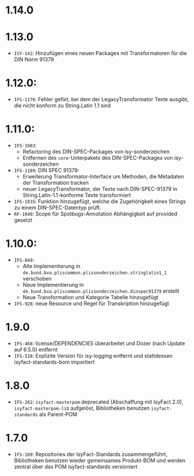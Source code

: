 # 1.14.0

# 1.13.0
- `ISY-142`: Hinzufügen eines neuen Packages mit Transformatoren für die DIN Norm 91379

# 1.12.0:
- `IFS-1176`: Fehler gefixt, bei dem der LegacyTransformator Texte ausgibt, die nicht konform zu String.Latin 1.1 sind

# 1.11.0:
- `IFS-1003`:
  + Refactoring des DIN-SPEC-Packages von isy-sonderzeichen
  + Entfernen des `core`-Unterpakets des DIN-SPEC-Packages von isy-sonderzeichen
- `IFS-1109`: DIN SPEC 91379:
  * Erweiterung Transformator-Interface um Methoden, die Metadaten der Transformation tracken
  * neuer LegacyTransformator, der Texte nach DIN-SPEC-91379 in String.Latin-1.1-konforme Texte transformiert
- `IFS-1035`: Funktion hinzugefügt, welche die Zugehörigkeit eines Strings zu einem DIN-SPEC-Datentyp prüft.
- `RF-1040`: Scope für Spotbugs-Annotation Abhängigkeit auf provided gesetzt
  
# 1.10.0:
- `IFS-849`: 
    + Alte Implementierung in `de.bund.bva.pliscommon.plissonderzeichen.stringlatin1_1` verschoben
    + Neue Implementierung in `de.bund.bva.pliscommon.plissonderzeichen.dinspec91379` erstellt
    + Neue Transformation und Kategorie Tabelle hinzugefügt
- `IFS-928`: neue Resource und Regel für Transkription hinzugefügt

# 1.9.0
- `IFS-468`: license/DEPENDENCIES überarbeitet und Dozer (nach Update auf 6.5.0) entfernt
- `IFS-528`: Explizite Version für isy-logging entfernt und stattdessen isyfact-standards-bom importiert

# 1.8.0
- `IFS-262`: `isyfact-masterpom` deprecated (Abschaffung mit IsyFact 2.0), `isyfact-masterpom-lib` aufgelöst, Bibliotheken benutzen `isyfact-standards` als Parent-POM

# 1.7.0
- `IFS-189`: Repositories der IsyFact-Standards zusammengeführt, Bibliotheken benutzen wieder gemeinsames Produkt-BOM und werden zentral über das POM isyfact-standards versioniert

